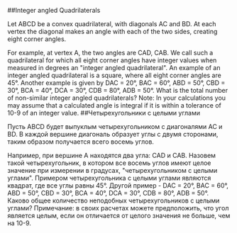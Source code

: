 ##Integer angled Quadrilaterals

Let ABCD be a convex quadrilateral, with diagonals AC and BD. At each vertex the diagonal makes an angle with each of the two sides, creating eight corner angles.

For example, at vertex A, the two angles are CAD, CAB.
We call such a quadrilateral for which all eight corner angles have integer values when measured in degrees an "integer angled quadrilateral". An example of an integer angled quadrilateral is a square, where all eight corner angles are 45°. Another example is given by DAC = 20°, BAC = 60°, ABD = 50°, CBD = 30°, BCA = 40°, DCA = 30°, CDB = 80°, ADB = 50°.
What is the total number of non-similar integer angled quadrilaterals?
Note: In your calculations you may assume that a calculated angle is integral if it is within a tolerance of 10-9 of an integer value.
##Четырехугольники с целыми углами

Пусть ABCD будет выпуклым четырехугольником с диагоналями AC и BD. В каждой вершине диагональ образует углы с двумя сторонами, таким образом получается всего восемь углов.

Например, при вершине A находятся два угла: CAD и CAB.
Назовем такой четырехугольник, в котором все восемь углов имеют целое значение при измерении в градусах, "четырехугольником с целыми углами". Примером четырехугольника с целыми углами являются квадрат, где все углы равны 45°. Другой пример - DAC = 20°, BAC = 60°, ABD = 50°, CBD = 30°, BCA = 40°, DCA = 30°, CDB = 80°, ADB = 50°.
Каково общее количество неподобных четырехугольников с целыми углами?
Примечание: в своих расчетах можете предположить, что угол является целым, если он отличается от целого значения не больше, чем на 10-9.
